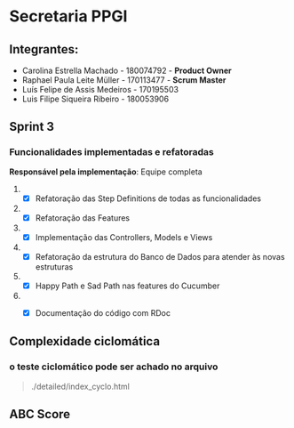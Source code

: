 # Secretaria PPGI
## **Integrantes:**
- Carolina Estrella Machado - 180074792 - **Product Owner**
- Raphael Paula Leite Müller - 170113477 - **Scrum Master**
- Luís Felipe de Assis Medeiros - 170195503
- Luis Filipe Siqueira Ribeiro - 180053906 

## Sprint 3
### Funcionalidades implementadas e refatoradas
**Responsável pela implementação**: Equipe completa

1. - [x] Refatoração das Step Definitions de todas as funcionalidades
	
2.  - [x] Refatoração das Features

3.  - [x] Implementação das Controllers, Models e Views
		
4.  - [x] Refatoração da estrutura do Banco de Dados para atender às novas estruturas

5.  - [x] Happy Path e Sad Path nas features do Cucumber

6.  - [x] Documentação do código com RDoc


## Complexidade ciclomática
### o teste ciclomático pode ser achado no arquivo
> ./detailed/index_cyclo.html
## ABC Score
